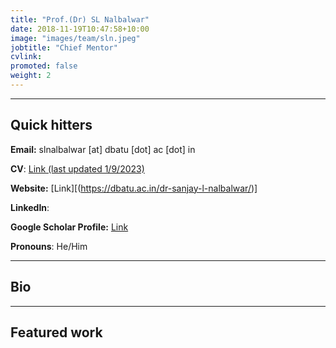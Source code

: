 ```yaml
---
title: "Prof.(Dr) SL Nalbalwar"
date: 2018-11-19T10:47:58+10:00
image: "images/team/sln.jpeg"
jobtitle: "Chief Mentor"
cvlink:  
promoted: false
weight: 2
---
```


---
## Quick hitters

**Email:** slnalbalwar [at]  dbatu [dot] ac [dot] in

**CV**: [Link (last updated 1/9/2023)](/cvs/Bauer_CV.pdf)

**Website:** [Link][(https://dbatu.ac.in/dr-sanjay-l-nalbalwar/)]

**LinkedIn**: []((https://www.linkedin.com/in/dr-sanjay-nalbalwar/?originalSubdomain=in))

**Google Scholar Profile:** [Link](https://scholar.google.co.in/citations?user=PUECsiAAAAAJ&hl=en)

**Pronouns**: He/Him

---
## Bio
 

---
## Featured work

 
